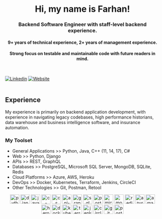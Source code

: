 <!--
**fsaresh/fsaresh** is a ✨ _special_ ✨ repository because its `README.md` (this file) appears on your GitHub profile.

Here are some ideas to get you started:

- 🔭 I’m currently working on ...
- 🌱 I’m currently learning ...
- 👯 I’m looking to collaborate on ...
- 🤔 I’m looking for help with ...
- 💬 Ask me about ...
- 📫 How to reach me: ...
- 😄 Pronouns: ...
- ⚡ Fun fact: ...

Note/credit: template borrowed from https://github.com/Caruso33/caruso33/blob/master/README.md?plain=1 via https://underdogio.notion.site/Prep-your-Github-presence-8fa122af57ad4cf283382a1ad2cfee28
-->

<h1 align="center">Hi, my name is Farhan! </h1>

<h3 align="center">Backend Software Engineer with staff-level backend experience.</h3>

<h4 align="center">9+ years of technical experience, 2+ years of management experience.</h4>
<h4 align="center">Strong focus on testable and maintainable code with future readers in mind. </h4>

<div style="margin-top: 48px;" />

[![Linkedin](https://img.shields.io/badge/LinkedIn-0077B5?style=for-the-badge&logo=linkedin&logoColor=white)](https://www.linkedin.com/in/fsaresh/)
[![Website](https://img.shields.io/website?down_color=red&down_message=offline&style=for-the-badge&up_color=green&up_message=up&url=https%3A%2F%2Ffsaresh.com)](https://www.fsaresh.com)

<div style="margin-top: 48px;" />

## Experience
My experience is primarily on backend application development, with experience in navigating legacy codebases, high performance historians, data warehouse and business intelligence software, and insurance automation.

### My Toolset
- General Applications >> Python, Java, C++ (11, 14, 17), C#
- Web >> Python, Django
- APIs >> REST, GraphQL
- Databases >> PostgreSQL, Microsoft SQL Server, MongoDB, SQLite, Redis
- Cloud Platforms >> Azure, AWS, Heroku
- DevOps >> Docker, Kubernetes, Terraform, Jenkins, CircleCI
- Other Technologies >> Git, Postman, Retool

<p align="center">

  <img width="30" height="30" src="https://img.icons8.com/color/48/000000/python.png" alt="python"/> 
  <img width="30" height="30" src="https://img.icons8.com/color/48/000000/django.png" alt="django"/>
  <img width="30" height="30" src="https://img.icons8.com/color/48/000000/java-coffee-cup-logo--v1.png" alt="java"/>
  <img width="30" height="30" src="https://img.icons8.com/color/48/000000/c-plus-plus.png" alt="c-plus-plus"/>
  <img width="30" height="30" src="https://img.icons8.com/color/48/000000/cs.png" alt="cs"/>

  <img width="30" height="30" src="https://img.icons8.com/color/48/000000/api-settings.png" alt="api-settings"/>
  <img width="30" height="30" src="https://img.icons8.com/color/48/000000/graphql.png" alt="graphql"/> 
  
  <img width="30" height="30" src="https://img.icons8.com/color/48/000000/sql.png" alt="sql"/>
  <img width="30" height="30" src="https://img.icons8.com/color/48/000000/postgreesql.png" alt="postgreesql"/>
  <img width="30" height="30" src="https://img.icons8.com/color/48/000000/microsoft-sql-server.png" alt="microsoft-sql-server"/>
  <img width="30" height="30" src="https://img.icons8.com/color/48/000000/mongodb.png" alt="mongodb"/>
  <img width="30" height="30" src="https://img.icons8.com/color/48/000000/redis.png" alt="redis"/>

  <img width="30" height="30" src="https://img.icons8.com/color/48/000000/azure-1.png" alt="azure-1"/>
  <img width="30" height="30" src="https://img.icons8.com/color/48/000000/amazon-web-services.png" alt="amazon-web-services"/>
  <img width="30" height="30" src="https://img.icons8.com/color/48/000000/heroku.png" alt="heroku"/>
  
  <img width="30" height="30" src="https://img.icons8.com/color/48/000000/docker.png" alt="docker"/> 
  <img width="30" height="30" src="https://img.icons8.com/color/48/000000/kubernetes.png" alt="kubernetes"/> 
  <img width="30" height="30" src="https://img.icons8.com/color/48/000000/terraform.png" alt="terraform"/>
  <img width="30" height="30" src="https://img.icons8.com/color/48/000000/jenkins.png" alt="jenkins"/>
  <img width="30" height="30" src="https://img.icons8.com/color/48/000000/circleci.png" alt="circleci"/>

  <img width="30" height="30" src="https://img.icons8.com/color/48/000000/git.png" alt="git"/>
  <img width="30" height="30" src="https://img.icons8.com/dusk/48/000000/postman-api.png" alt="postman-api"/>
  
</p>
